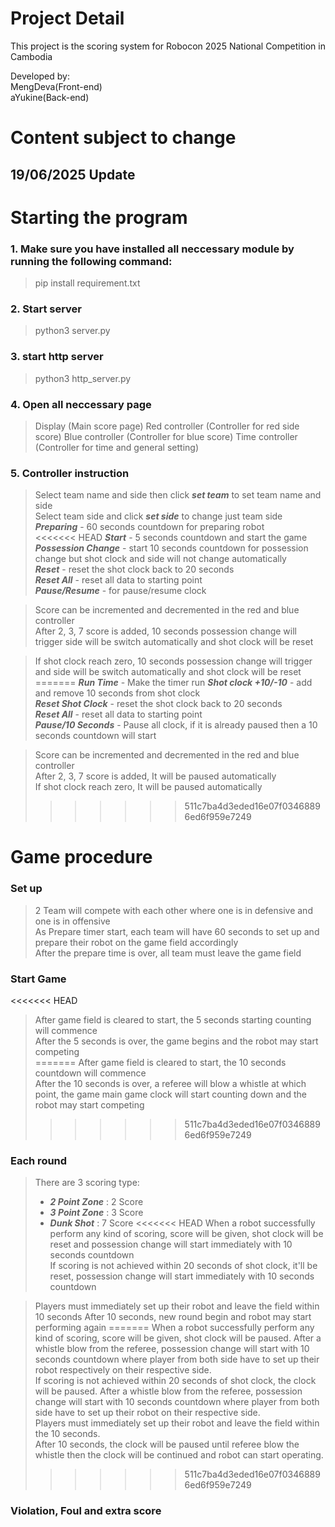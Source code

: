 # Project Detail
This project is the scoring system for Robocon 2025 National Competition in Cambodia

Developed by:  
MengDeva(Front-end)  
aYukine(Back-end)  


# Content subject to change

## 19/06/2025 Update

# Starting the program
### 1. Make sure you have installed all neccessary module by running the following command:
> pip install requirement.txt

### 2. Start server
> python3 server.py

### 3. start http server
> python3 http_server.py

### 4. Open all neccessary page
> Display (Main score page)
> Red controller (Controller for red side score)
> Blue controller (Controller for blue score)
> Time controller (Controller for time and general setting)

### 5. Controller instruction

> Select team name and side then click ***set team*** to set team name and side  
> Select team side and click ***set side*** to change just team side  
> ***Preparing*** - 60 seconds countdown for preparing robot  
<<<<<<< HEAD
> ***Start*** - 5 seconds countdown and start the game  
> ***Possession Change*** - start 10 seconds countdown for possession change but shot clock and side will not change automatically   
> ***Reset*** - reset the shot clock back to 20 seconds  
> ***Reset All*** - reset all data to starting point  
> ***Pause/Resume*** - for pause/resume clock  

> Score can be incremented and decremented in the red and blue controller  
> After 2, 3, 7 score is added, 10 seconds possession change will trigger side will be switch automatically and shot clock will be reset    

> If shot clock reach zero, 10 seconds possession change will trigger and side will be switch automatically and shot clock will be reset  
=======
> ***Run Time*** - Make the timer run
> ***Shot clock +10/-10*** - add and remove 10 seconds from shot clock  
> ***Reset Shot Clock*** - reset the shot clock back to 20 seconds  
> ***Reset All*** - reset all data to starting point  
> ***Pause/10 Seconds*** - Pause all clock, if it is already paused then a 10 seconds countdown will start

> Score can be incremented and decremented in the red and blue controller  
> After 2, 3, 7 score is added, It will be paused automatically  
> If shot clock reach zero, It will be paused automatically
>>>>>>> 511c7ba4d3eded16e07f03468896ed6f959e7249

# Game procedure
### Set up
> 2 Team will compete with each other where one is in defensive and one is in offensive  
> As Prepare timer start, each team will have 60 seconds to set up and prepare their robot on the game field accordingly  
> After the prepare time is over, all team must leave the game field  

### Start Game
<<<<<<< HEAD
> After game field is cleared to start, the 5 seconds starting counting will commence  
> After the 5 seconds is over, the game begins and the robot may start competing  
=======
> After game field is cleared to start, the 10 seconds countdown will commence  
> After the 10 seconds is over, a referee will blow a whistle at which point, the game main game clock will start counting down and the robot may start competing  
>>>>>>> 511c7ba4d3eded16e07f03468896ed6f959e7249

### Each round
> There are 3 scoring type:
> - ***2 Point Zone*** : 2 Score
> - ***3 Point Zone*** : 3 Score
> - ***Dunk Shot*** : 7 Score
<<<<<<< HEAD
> When a robot successfully perform any kind of scoring, score will be given, shot clock will be reset and possession change will start immediately with 10 seconds countdown   
> If scoring is not achieved within 20 seconds of shot clock, it'll be reset, possession change will start immediately with 10 seconds countdown

> Players must immediately set up their robot and leave the field within 10 seconds
> After 10 seconds, new round begin and robot may start performing again
=======
> When a robot successfully perform any kind of scoring, score will be given, shot clock will be paused. After a whistle blow from the referee, possession change will start with 10 seconds countdown where player from both side have to set up their robot respectively on their respective side.   
> If scoring is not achieved within 20 seconds of shot clock, the clock will be paused. After a whistle blow from the referee, possession change will start with 10 seconds countdown where player from both side have to set up their robot on their respective side.   
> Players must immediately set up their robot and leave the field within the 10 seconds.  
> After 10 seconds, the clock will be paused until referee blow the whistle then the clock will be continued and robot can start operating.  
>>>>>>> 511c7ba4d3eded16e07f03468896ed6f959e7249


### Violation, Foul and extra score

